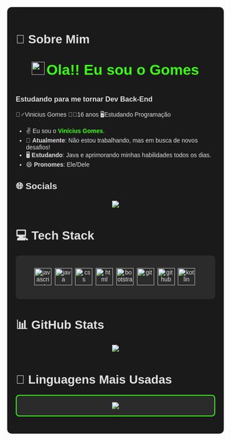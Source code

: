 <div style="background-color: #1a1a1a; padding: 20px; border-radius: 10px; color: #e0e0e0; font-family: Arial, sans-serif;">

# 💫 Sobre Mim
<div align="center"><br>  
  <img src="https://media.giphy.com/media/hvRJCLFzcasrR4ia7z/giphy.gif" width="30px"> 
  <span style="color: #39ff14; font-size: 34px; font-weight: bold;">Ola!! Eu sou o Gomes</span><br>
</div><br>

  ### Estudando para me tornar Dev Back-End

🙋‍♂️Vinicius Gomes 👨‍🎓16 anos 🖥Estudando Programação
- ✌️ Eu sou o <span style="color: #39ff14;">**Vinícius Gomes**</span>.  
- 🧟 **Atualmente**: Não estou trabalhando, mas em busca de novos desafios!  
- 🖥️ **Estudando**: Java e aprimorando minhas habilidades todos os dias.  
- 😄 **Pronomes**: Ele/Dele  

## 🌐 Socials
<div align="center">

  <a href="mailto:viniciusgomessens@gmail.com"><img src="https://img.shields.io/badge/Email-D14836?logo=gmail&logoColor=white" style="margin: 5px;"></a>
</div>

# 💻 Tech Stack
<div align="center" style="background-color: #2b2b2b; padding: 15px; border-radius: 8px; margin: 10px 0;">

<img src="https://cdn.jsdelivr.net/gh/devicons/devicon/icons/javascript/javascript-original.svg" alt="javascript" width="40" height="40"/>&nbsp;
<img src="https://cdn.jsdelivr.net/gh/devicons/devicon/icons/java/java-original.svg" alt="java" width="40" height="40"/>&nbsp;
<img src="https://cdn.jsdelivr.net/gh/devicons/devicon/icons/css3/css3-original.svg" alt="css" width="40" height="40"/>&nbsp;
<img src="https://cdn.jsdelivr.net/gh/devicons/devicon/icons/html5/html5-original.svg" alt="html" width="40" height="40"/>&nbsp;
<img src="https://cdn.jsdelivr.net/gh/devicons/devicon/icons/bootstrap/bootstrap-original.svg" alt="bootstrap" width="40" height="40"/>&nbsp;
<img src="https://cdn.jsdelivr.net/gh/devicons/devicon/icons/git/git-original.svg" alt="git" width="40" height="40"/>&nbsp;
<img src="https://cdn.jsdelivr.net/gh/devicons/devicon/icons/github/github-original.svg" alt="github" width="40" height="40"/>&nbsp;
<img src="https://cdn.jsdelivr.net/gh/devicons/devicon/icons/kotlin/kotlin-original.svg" alt="kotlin" width="40" height="40"/>&nbsp;

</div>

# 📊 GitHub Stats
<div align="center" style="margin: 15px 0;">
  <img src="https://github-readme-stats.vercel.app/api?username=V1niciusGomes&show_icons=true&theme=radical&hide_border=true&bg_color=1a1a1a&title_color=39ff14&text_color=e0e0e0&icon_color=39ff14" style="margin-bottom: 10px;">
</div>

# 🌟 Linguagens Mais Usadas
<div align="center" style="background-color: #2b2b2b; padding: 15px; border-radius: 8px; border: 2px solid #39ff14;">
  <img src="https://github-readme-stats.vercel.app/api/top-langs/?username=V1niciusGomes&layout=compact&theme=radical&hide_border=true&bg_color=1a1a1a&title_color=39ff14&text_color=e0e0e0">
</div>


<div align="center" style="color: #39ff14; font-size: 12px; margin-top: 20px;">
  <!-- Proudly created with GPRM ( https://gprm.itsvg.in ) -->
</div>

</div>
